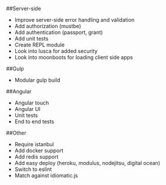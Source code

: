 ##Server-side
- Improve server-side error handling and validation
- Add authorization (mustbe)
- Add authentication (passport, grant)
- Add unit tests
- Create REPL module
- Look into lusca for added security
- Look into moonboots for loading client side apps

##Gulp
- Modular gulp build

##Angular
- Angular touch
- Angular UI
- Unit tests
- End to end tests

##Other
- Require istanbul
- Add docker support
- Add redis support
- Add easy deploy (heroku, modulus, nodejitsu, digital ocean)
- Switch to eslint
- Match against idiomatic.js

